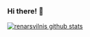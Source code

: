 ### Hi there! 👋

<!--
**renarsvilnis/renarsvilnis** is a ✨ _special_ ✨ repository because its `README.md` (this file) appears on your GitHub profile.

Here are some ideas to get you started:

- 🔭 I’m currently working on ...
- 🌱 I’m currently learning ...
- 👯 I’m looking to collaborate on ...
- 🤔 I’m looking for help with ...
- 💬 Ask me about ...
- 📫 How to reach me: ...
- 😄 Pronouns: ...
- ⚡ Fun fact: ...
-->

[![renarsvilnis github stats](https://github-readme-stats.vercel.app/api?username=renarsvilnis)](https://github.com/renarsvilnis/github-readme-stats)

